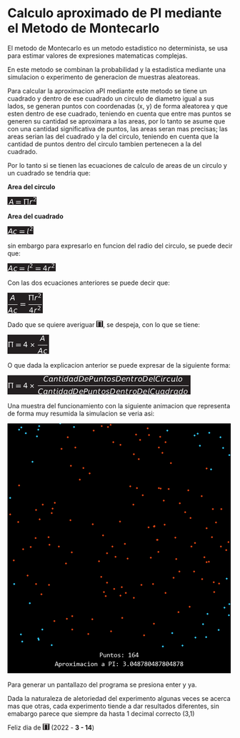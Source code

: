 # Calculo aproximado de PI mediante el Metodo de Montecarlo

El metodo de Montecarlo es un metodo estadistico no determinista, se usa para estimar valores de expresiones matematicas complejas.

En este metodo se combinan la probabilidad y la estadistica mediante una simulacion o experimento de generacion de muestras aleatoreas.

Para calcular la aproximacion aPI mediante este metodo se tiene un cuadrado y dentro de ese cuadrado un circulo de diametro igual a sus lados, se generan puntos con coordenadas (x, y) de forma aleatorea y que esten dentro de ese cuadrado, teniendo en cuenta que entre mas puntos se generen su cantidad se aproximara a las areas, por lo tanto se asume que con una cantidad significativa de puntos, las areas seran mas precisas; las areas serian las del cuadrado y la del circulo, teniendo en cuenta que la cantidad de puntos dentro del circulo tambien pertenecen a la del cuadrado.

Por lo tanto si se tienen las ecuaciones de calculo de areas de un circulo y un cuadrado se tendria que:

**Area del circulo**

![](img/ec1.png)

**Area del cuadrado**

![](img/ec2.png)

sin embargo para expresarlo en funcion del radio del circulo, se puede decir que:

![](img/ec3.png)

Con las dos ecuaciones anteriores se puede decir que:

![](img/ec4.png)

Dado que se quiere averiguar ![](img/PI.png), se despeja, con lo que se tiene:

![](img/ec5.png)

O que dada la explicacion anterior se puede expresar de la siguiente forma:

![](img/ec6.png)

Una muestra del funcionamiento con la siguiente animacion que representa de forma muy resumida la simulacion se veria asi:

![](anim.gif)

Para generar un pantallazo del programa se presiona enter y ya.

Dada la naturaleza de aletoriedad del experimento algunas veces se acerca mas que otras, cada experimento tiende a dar resultados diferentes, sin emabargo parece que siempre da hasta 1 decimal correcto (3,1)

Feliz dia de ![](img/PI.png) (2022 - **3 - 14**)
